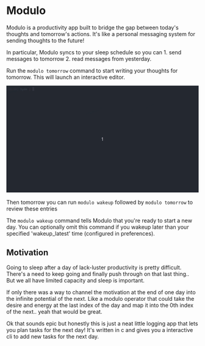 # Modulo

Modulo is a productivity app built to bridge the gap between today's thoughts and tomorrow's actions.
It's like a personal messaging system for sending thoughts to the future!

In particular, Modulo syncs to your sleep schedule so you can
    1. send messages to tomorrow
    2. read messages from yesterday.

Run the `modulo tomorrow` command to start writing your thoughts for tomorrow. 
This will launch an interactive editor.

![Tomorrow Demo](./img/tomorrow.gif)

Then tomorrow you can run `modulo wakeup` followed by `modulo tomorrow` to review these entries

The `modulo wakeup` command tells Modulo that you're ready to start a new day. 
You can optionally omit this command if you wakeup later than your specified 'wakeup_latest' time 
(configured in preferences). 





## Motivation
Going to sleep after a day of lack-luster productivity is pretty difficult. 
There's a need to keep going and finally push through on that last thing..
But we all have limited capacity and sleep is important. 

If only there was a way to channel the motivation at the end of one day into 
the infinite potential of the next. Like a modulo operator
that could take the desire and energy at the last index of the day and map it 
into the 0th index of the next.. yeah that would be great.

Ok that sounds epic but honestly this is just a neat little logging app
that lets you plan tasks for the next day! It's written in c and gives you a 
interactive cli to add new tasks for the next day.

